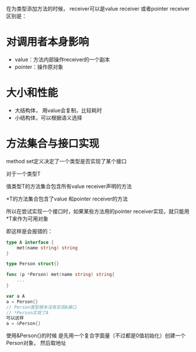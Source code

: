 在为类型添加方法的时候， receiver可以是value receiver
或者pointer receiver
区别是：

# 对调用者本身影响

- value：方法内部操作receiver的一个副本
- pointer：操作原对象
# 大小和性能
- 大结构体， 用value会复制，比较耗时
- 小结构体，可以根据语义选择
# 方法集合与接口实现
method set定义决定了一个类型是否实现了某个接口

对于一个类型T

值类型T的方法集合包含所有value receiver声明的方法

\*T的方法集合包含了value 和pointer receiver的方法


所以在尝试实现一个接口时，如果某些方法用的pointer receiver实现，就只能用\*T来作为可用对象

即这样是会报错的：
```go
type A interface {
	met(name string) string
}

type Person struct{}

func (p *Person) met(name string) string{
	...
}

var a A
a = Person{}
// Person类型根本没有实现A接口
// *Person实现了A
可以这样
a = &Person{}

```
使用&Person{}的时候
是先用一个复合字面量（不过都是0值初始化）创建一个Person对象， 然后取地址
